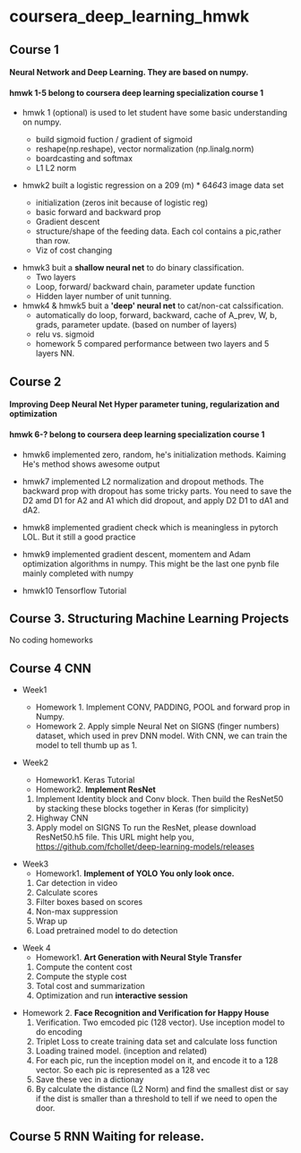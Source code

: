 # coursera_deep_learning_hmwk

## Course 1
#### Neural Network and Deep Learning. They are based on numpy. 
#### hmwk 1-5 belong to coursera deep learning specialization course 1
* hmwk 1 (optional) is used to let student have some basic understanding on numpy.
  - build sigmoid fuction / gradient of sigmoid
  - reshape(np.reshape), vector normalization (np.linalg.norm)
  - boardcasting and softmax
  - L1 L2 norm
  
* hmwk2 built a logistic regression on a 209 (m) * 64*64*3 image data set 
  - initialization (zeros init because of logistic reg)
  - basic forward and backward prop
  - Gradient descent
  - structure/shape of the feeding data. Each col contains a pic,rather than row.
  - Viz of cost changing
  
- hmwk3 buit a **shallow neural net** to do binary classification.
  - Two layers
  - Loop, forward/ backward chain, parameter update function
  - Hidden layer number of unit tunning.
- hmwk4 & hmwk5 buit a **'deep' neural net** to cat/non-cat calssification.
  - automatically do loop, forward, backward, cache of A_prev, W, b, grads, parameter update. (based on number of layers)
  - relu vs. sigmoid
  - homework 5 compared performance between two layers and 5 layers NN.
  
## Course 2 
#### Improving Deep Neural Net Hyper parameter tuning, regularization and optimization
#### hmwk 6-? belong to coursera deep learning specialization course 1
* hmwk6 implemented zero, random, he's initialization methods.  Kaiming He's method shows awesome output

* hmwk7 implemented L2 normalization and dropout methods. The backward prop with dropout has some tricky parts. You need to save the D2 amd D1 for A2 and A1 which did dropout, and apply D2 D1 to dA1 and dA2.

* hmwk8 implemented gradient check which is meaningless in pytorch LOL. But it still a good practice

* hmwk9 implemented gradient descent, momentem and Adam optimization algorithms in numpy. This might be the last one pynb file mainly completed with numpy

* hmwk10 Tensorflow Tutorial

## Course 3. Structuring Machine Learning Projects
No coding homeworks

## Course 4 CNN
* Week1 
  - Homework 1. Implement CONV, PADDING, POOL and forward prop in Numpy.
  - Homework 2. Apply simple Neural Net on SIGNS (finger numbers) dataset, which used in prev DNN model.
            With CNN, we can train the model to tell thumb up as 1.
            
* Week2 
  - Homework1.  Keras Tutorial 
  - Homework2.  **Implement ResNet**
  1. Implement Identity block and Conv block. Then build the ResNet50 by stacking these blocks together in Keras (for simplicity)
  2. Highway CNN
  3. Apply model on SIGNS
To run the ResNet, please download ResNet50.h5 file.
This URL might help you, https://github.com/fchollet/deep-learning-models/releases

- Week3
  - Homework1. **Implement of YOLO You only look once.**
   1. Car detection in video
   2. Calculate scores
   3. Filter boxes based on scores
   4. Non-max suppression
   5. Wrap up
   6. Load pretrained model to do detection
       
* Week 4
  - Homework1. **Art Generation with Neural Style Transfer**
   1. Compute the content cost
   2. Compute the styple cost
   3. Total cost and summarization
   4. Optimization and run **interactive session**
 - Homework 2. **Face Recognition and Verification for Happy House**
   1. Verification. Two emcoded pic (128 vector). Use inception model to do encoding
   2. Triplet Loss to create training data set and calculate loss function
   3. Loading trained model. (inception and related)
   4. For each pic, run the inception model on it, and encode it to a 128 vector. So each pic is represented as a 128 vec
   5. Save these vec in a dictionay
   6. By calculate the distance (L2 Norm) and find the smallest dist or say if the dist is smaller than a threshold to tell if we need to open the door.
   
## Course 5 RNN Waiting for release.
